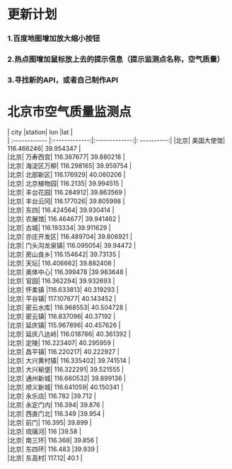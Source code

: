 # 更新计划       
### 1.百度地图增加放大缩小按钮        
### 2.热点图增加鼠标放上去的提示信息（提示监测点名称，空气质量）       
### 3.寻找新的API，或者自己制作API       

# 北京市空气质量监测点       
| city	|station|	lon	|lat |      
| :------------ |:-------------:|:-------------:|: ----------:|
|北京|	美国大使馆|	116.466246|	39.954347     |     
|北京|	万寿西宫|	116.367677|	39.880218     |     
|北京|	海淀区万柳|	116.298165|	39.959754     |     
|北京|	北部新区|	116.176929|	40.060206     |     
|北京|	北京植物园|	116.2135|	39.994515   |       
|北京|	丰台花园|	116.284912|	39.863569   |       
|北京|	丰台云冈|	116.177026|	39.805998   |       
|北京|	东四|	116.424564|	39.930414   |       
|北京|	农展馆|	116.464677|	39.941462   |       
|北京|	古城|	116.193334|	39.911629   |       
|北京|	亦庄开发区|	116.489704|	39.806921   |       
|北京|	门头沟龙泉镇|	116.095054|	39.94472    |       
|北京|	房山良乡|	116.154642|	39.73135    |       
|北京|	天坛|	116.406662|	39.882408   |       
|北京|	奥体中心|	116.399478	|39.983648   |      
|北京|	官园|	116.362294|	39.932693   |       
|北京|	怀柔镇	|116.633813|	40.319293   |       
|北京|	平谷镇|	117.107677|	40.143452   |       
|北京|	密云水库|	116.968553|	40.504728   |       
|北京|	密云镇|	116.837096|	40.37192    |       
|北京|	延庆镇|	115.967896|	40.457626   |       
|北京|	延庆八达岭|	116.018786|	40.361392   |       
|北京|	定陵|	116.223407|	40.295959   |       
|北京|	昌平镇|	116.220217|	40.222927   |       
|北京|	大兴黄村镇|	116.335402|	39.741514   |       
|北京|	大兴榆垡|	116.322291|	39.521555   |       
|北京|	通州新城|	116.660532|	39.899136   |       
|北京|	顺义新城|	116.641059|	40.150341   |       
|北京|	永乐店|	116.782	|39.712    |        
|北京|	永定门内|	116.394|	39.876    |     
|北京|	西直门北|	116.349	|39.954    |        
|北京|	前门|	116.395|	39.899    |     
|北京|	琉璃河|	116	|39.58   |      
|北京|	南三环|	116.368|	39.856    |     
|北京|	东四环|	116.483	|39.939    |        
|北京|	东高村|	117.12|	40.1    |       
